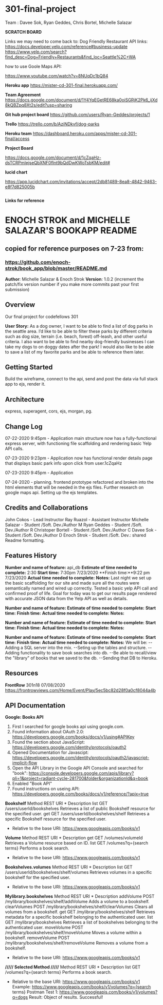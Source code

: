 # 301-final-project
Team :  Davee Sok, Ryan Geddes, Chris Bortel, Michelle Salazar

**SCRATCH BOARD**

Links we may need to come back to:
Dog Friendly Restaurant API links:
https://docs.developer.yelp.com/reference#business-update
https://www.yelp.com/search?find_desc=Dog+Friendly+Restaurants&find_loc=Seattle%2C+WA

how to use Goole Maps API:

https://www.youtube.com/watch?v=8NUqDc1bQ84


**Heroku app**
https://mister-cd-301-final.herokuapp.com/

**Team Agreement**
https://docs.google.com/document/d/1Y4YqEGetRE68ka0oiSGRjK2Pk6_ijXd8kQBZpq8Xt2s/edit?usp=sharing

**Git hub project board**
https://github.com/users/Ryan-Geddes/projects/1

**Trello** 
https://trello.com/b/AziNDkvf/dog-parks

**Heroku team**
https://dashboard.heroku.com/apps/mister-cd-301-final/access

**Project Board**

https://docs.google.com/document/d/1cZqaHz-dsTCRPmIejseQbXNF0flnt9bQdDwKWoTsbKM/edit#

**lucid chart**

https://app.lucidchart.com/invitations/accept/2db81489-8ea8-4842-9463-e8f7d825005b

<img src=''>

**Links for reference**


# ENOCH STROK and MICHELLE SALAZAR'S BOOKAPP README 
## copied for reference purposes on 7-23 from:
### https://github.com/enoch-strok/book_app/blob/master/README.md

**Author**: Michelle Salazar & Enoch Strok
**Version**: 1.0.2 (increment the patch/fix version number if you make more commits past your first submission)

## Overview
Our final project for codefellows 301 

**User Story:** As a dog owner, I want to be able to find a list of dog parks in the seattle area.  I’d like to be able to filter these parks by different criteria such as dog size, terrain (i.e. beach, forest) off-leash, and other useful criteria.  I also want to be able to find nearby dog-friendly businesses I can take my dogs to on doggy dates after the park!  I would also like to be able to save a list of my favorite parks and be able to reference them later.  

## Getting Started
Build the wireframe, connect to the api, send and post the data via full stack app to ejs, render it.

## Architecture
express, superagent, cors, ejs, morgan, pg.

## Change Log
07-22-2020 9:45pm - Application main structure now has a fully-functional express server, with functioning file scaffolding and rendering basic Yelp API calls.

07-23-2020 9:23pm - Application now has functional render details page that displays basic park info upon click from user.1cZqaHz


07-23-2020 9:45pm - Application 

07-24-2020 - planning. frontend prototype refactored and broken into the html elements that will be needed in the ejs files. Further research on google maps api. Setting up the ejs templates. 
## Credits and Collaborations
John Cokos - Lead Instructor
Ray Ruazol - Assistant Instructor
Michelle Salazar - Student /Soft. Dev./Author M
Ryan Geddes - Student /Soft. Dev./Author R
Christoper Bortell - Student /Soft. Dev./Author C
Davee Sok - Student /Soft. Dev./Author D
Enoch Strok - Student /Soft. Dev.: shared Readme formatting.


## Features History ##
**Number and name of feature:** api_db
**Estimate of time needed to complete:** 2:30
**Start time:** 7:30pm 7/23/2020
**Finish time:**9:22 pm 7/23/2020
**Actual time needed to complete:**
**Notes:** Last night we set up the basic scaffolding for our site and made sure all the routes were semantically named and wired up correctly.  Tested a basic yelp API call and confirmed proof of life.  Goal for today was to get our results page rendered with accurate JSON data from the Yelp API as well as details.

**Number and name of feature:** 
**Estimate of time needed to complete:** 
**Start time:** 
**Finish time:** 
**Actual time needed to complete:** 
**Notes:** 

**Number and name of feature:** 
**Estimate of time needed to complete:** 
**Start time:** 
**Finish time:**
**Actual time needed to complete:**
**Notes:** 

**Number and name of feature:** 
**Estimate of time needed to complete:** 
**Start time:** 
**Finish time:** 
**Actual time needed to complete:**
**Notes:** We will be: 
--Adding a SQL server into the mix.
--Seting up the tables and structure.
--Adding functionality to save book searches into db.
--Be able to recall/view the "library" of books that we saved to the db.
--Sending that DB to Heroku.



## Resources
**FrontRow** 
301n18
07/08/2020
https://frontrowviews.com/Home/Event/Play/5ec5bc82d28f0a0cf8044a4b



## API Documentation
**Google: Books API**
1. First I searched for google books api using google.com.
2. Found information about OAuth 2.0: https://developers.google.com/books/docs/v1/using#APIKey
3. Found the section about JavaScript: https://developers.google.com/identity/protocols/oauth2
4. Opened Documentation for Javascipt: https://developers.google.com/identity/protocols/oauth2/javascript-implicit-flow
5. Open the API Library in the Google API Console and searched for "book": https://console.developers.google.com/apis/library?pli=1&project=radiant-cycle-281700&folder&organizationId&q=book
6. Enabled "Book API"
7. Found instructions on useing API: https://developers.google.com/books/docs/v1/reference/?apix=true

**Bookshelf**
Method	        REST    URI *	                                    Description
list	        GET     /users/userId/bookshelves	                Retrieves a list of public Bookshelf resource for the specified user.
get	            GET     /users/userId/bookshelves/shelf	            Retrieves a specific Bookshelf resource for the specified user.
* Relative to the base URI: https://www.googleapis.com/books/v1

**Volume**
Method	        REST    URI *	                                    Description
get	            GET     /volumes/volumeId	                        Retrieves a Volume resource based on ID.
list	        GET     /volumes?q={search terms}	                Performs a book search.
* Relative to the base URI: https://www.googleapis.com/books/v1

**Bookshelves.volumes**
Method	        REST    URI *	                                    Description
list	        GET     /users/userId/bookshelves/shelf/volumes	Retrieves volumes in a specific bookshelf for the specified user.
* Relative to the base URI: https://www.googleapis.com/books/v1

**Mylibrary.bookshelves**
Method	        REST    URI *	                                    Description
addVolume	    POST    /mylibrary/bookshelves/shelf/addVolume	    Adds a volume to a bookshelf.
clearVolumes	POST    /mylibrary/bookshelves/shelf/clearVolumes	Clears all volumes from a bookshelf.
get	            GET     /mylibrary/bookshelves/shelf	            Retrieves metadata for a specific bookshelf belonging to the authenticated user.
list	        GET     /mylibrary/bookshelves	                    Retrieves a list of bookshelves belonging to the authenticated user.
moveVolume	    POST    /mylibrary/bookshelves/shelf/moveVolume	    Moves a volume within a bookshelf.
removeVolume	POST    /mylibrary/bookshelves/shelf/removeVolume	Removes a volume from a bookshelf.
* Relative to the base URI: https://www.googleapis.com/books/v1

**///// Selected Method /////**
Method	        REST    URI *	                                    Description
list	        GET     /volumes?q={search terms}	                Performs a book search.
* Relative to the base URI: https://www.googleapis.com/books/v1
Example: https://www.googleapis.com/books/v1/volumes?q={search terms}
Postman Test 1: https://www.googleapis.com/books/v1/volumes?q=dogs
Result: Object of results. Successful!








   
        